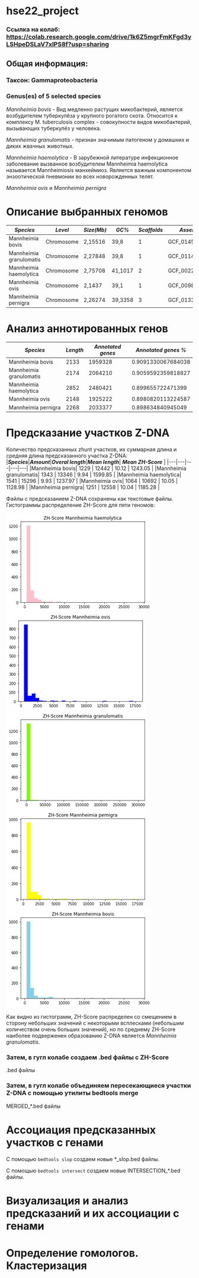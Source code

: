 # hse22_project

### Ссылка на колаб: https://colab.research.google.com/drive/1k6Z5mgrFmKFgd3yLSHpeDSLaV7xlPS8f?usp=sharing
## Общая информация:
### Таксон: Gammaproteobacteria
### Genus(es) of 5 selected species
*Mannheimia bovis* - Вид медленно растущих микобактерий, является возбудителем туберкулёза у крупного рогатого скота. Относится к комплексу M. tuberculosis complex - совокупности видов микобактерий, вызывающих туберкулёз у человека.

*Mannheimia granulomatis* - признан значимым патогеном у домашних и диких жвачных животных.

*Mannheimia haemolytica* - В зарубежной литературе инфекционное заболевание вызванное возбудителем Mannheimia haemolytica называется Mannheimiosis манхеймиоз. Является важным компонентом энзоотической пневмонии во всех новорожденных телят.

*Mannheimia ovis*  и *Mannheimia pernigra* 
# Описание выбранных геномов

|***Species***|***Level***|***Size(Mb)***|***GC%***|***Scaffolds***|***Assembly***|
|---|---|---|---|---|---|
|Mannheimia bovis| Chromosome|2,15516|39,8|1|GCF_014541205.1|
|Mannheimia granulomatis|Chromosome|2,27848|39,8|1|GCF_011455695.1|
|Mannheimia haemolytica|Chromosome|2,75708|41,1017|2|GCF_002285575.1|
|Mannheimia ovis| Chromosome|2,1437|39,1|1|GCF_009828705.1|
|Mannheimia pernigra|  Chromosome|2,26274|39,3358|3|GCF_013378015.1|

# Анализ аннотированных генов  

|***Species***|***Length***|***Annotated genes***|***Annotated genes %***|
|---|---|---|---|
|Mannheimia bovis| 2133 | 1959328 | 0.9091330067684038 |
|Mannheimia granulomatis| 2174 | 2064210 | 0.9059592359818827 |
|Mannheimia haemolytica| 2852 | 2480421 | 0.899655722471399 |
|Mannheimia ovis| 2148 | 1925222 | 0.8980820113224587 |
|Mannheimia pernigra| 2268 | 2033377 | 0.898634840945049 |

# Предсказание участков Z-DNA
Количество предсказанных zhunt участков, их суммарная длина и средняя длина предсказанного участка Z-DNA:  
|***Species***|***Amount***|***Overal length***|***Mean length***| ***Mean ZH-Score*** |
|---|---|---|---|---|
|Mannheimia bovis| 1229 | 12442 | 10.12 | 1243.05 |
|Mannheimia granulomatis| 1343 | 13346 | 9.94 | 1599.85 |
|Mannheimia haemolytica| 1541 | 15296 | 9.93 | 1237.97 |
|Mannheimia ovis| 1064 | 10692 | 10.05 | 1128.98 |
|Mannheimia pernigra| 1251 | 12558 | 10.04 | 1185.28 |

Файлы с предсказанием Z-DNA сохранены как текстовые файлы.
Гистограммы распределение ZH-Score для пяти геномов:  
  
  
![](https://github.com/shaggy99999/hse22_project/blob/main/pictures/z1.png)
![](https://github.com/shaggy99999/hse22_project/blob/main/pictures/z2.png)
![](https://github.com/shaggy99999/hse22_project/blob/main/pictures/z3.png)
![](https://github.com/shaggy99999/hse22_project/blob/main/pictures/z4.png)
![](https://github.com/shaggy99999/hse22_project/blob/main/pictures/z5.png)
  
  
Как видно из гистограмм, ZH-Score распределен со смещением в сторону небольших значений с некоторыми всплесками (небольшим количеством очень больших значений), но по среднему ZH-Score наиболее подверженен образованию Z-DNA является *Mannheimia granulomatis*.  
  
 ### Затем, в гугл колабе создаем .bed файлы с ZH-Score
.bed файлы 

 ### Затем, в гугл колабе объединяем пересекающиеся участки Z-DNA с помощью утилиты bedtools merge
 
MERGED_\*.bed файлы  

# Ассоциация предсказанных участков с генами
С помощью ```bedtools slop``` создаем новые *_slop.bed файлы.

С помощью ```bedtools intersect``` создаем новые INTERSECTION_\*.bed файлы.
# Визуализация и анализ предсказаний и их ассоциации с генами
# Определение гомологов. Кластеризация
